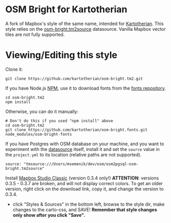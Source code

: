 # OSM Bright for Kartotherian

A fork of Mapbox's style of the same name, intended for [Kartotherian](https://github.com/kartotherian). This style relies on the [osm-bright.tm2source](https://github.com/kartotherian/osm-bright.tm2source) datasource. Vanilla Mapbox vector tiles are not fully supported.

# Viewing/Editing this style

Clone it:

```
git clone https://github.com/kartotherian/osm-bright.tm2.git
```

If you have Node.js [NPM](https://www.npmjs.com/), use it to download fonts from the [fonts repository](https://github.com/kartotherian/osm-bright.fonts).

```
cd osm-bright.tm2
npm install
```

Otherwise, you can do it manually:

```
# Don't do this if you used "npm install" above
cd osm-bright.tm2
git clone https://github.com/kartotherian/osm-bright.fonts.git node_modules/osm-bright-fonts
```

If you have Postgres with OSM database on your machine, and you want to experiment with the [datasource](https://github.com/kartotherian/osm-bright.tm2source) itself, install it and set the `source` value in the `project.yml` to its location (relative paths are not supported).

```
source: "tmsource:///Users/msemenik/dev/osm/osm2pgsql-osm-bright.tm2source"
```

Install [Mapbox Studio Classic](https://www.mapbox.com/mapbox-studio-classic/) (version 0.3.4 only!)
 **ATTENTION**: versions 0.3.5 - 0.3.7 are broken, and will not display correct colors. To get an older version, right click on the download link, copy it, and change the version to 0.3.4.

* click "Styles & Sources" in the bottom left, browse to the style dir, make changes to the carto-css, and SAVE!
 **Remember that style changes only show after you click "Save".**
